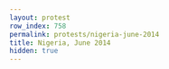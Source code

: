 ```yaml
---
layout: protest
row_index: 758
permalink: protests/nigeria-june-2014
title: Nigeria, June 2014
hidden: true
---
```


